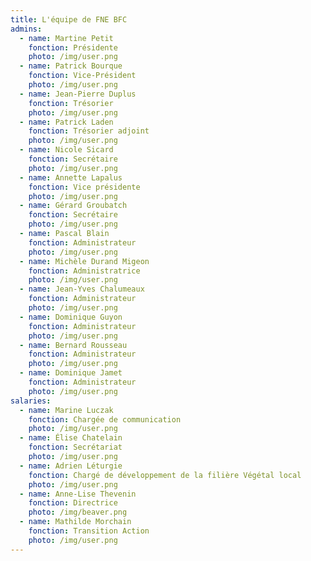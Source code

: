 ```yaml
---
title: L'équipe de FNE BFC
admins:
  - name: Martine Petit
    fonction: Présidente
    photo: /img/user.png
  - name: Patrick Bourque
    fonction: Vice-Président
    photo: /img/user.png
  - name: Jean-Pierre Duplus
    fonction: Trésorier
    photo: /img/user.png
  - name: Patrick Laden
    fonction: Trésorier adjoint
    photo: /img/user.png
  - name: Nicole Sicard
    fonction: Secrétaire
    photo: /img/user.png
  - name: Annette Lapalus
    fonction: Vice présidente
    photo: /img/user.png
  - name: Gérard Groubatch
    fonction: Secrétaire
    photo: /img/user.png
  - name: Pascal Blain
    fonction: Administrateur
    photo: /img/user.png
  - name: Michèle Durand Migeon
    fonction: Administratrice
    photo: /img/user.png
  - name: Jean-Yves Chalumeaux
    fonction: Administrateur
    photo: /img/user.png
  - name: Dominique Guyon
    fonction: Administrateur
    photo: /img/user.png
  - name: Bernard Rousseau
    fonction: Administrateur
    photo: /img/user.png
  - name: Dominique Jamet
    fonction: Administrateur
    photo: /img/user.png
salaries:
  - name: Marine Luczak
    fonction: Chargée de communication
    photo: /img/user.png
  - name: Élise Chatelain
    fonction: Secrétariat
    photo: /img/user.png
  - name: Adrien Léturgie
    fonction: Chargé de développement de la filière Végétal local
    photo: /img/user.png
  - name: Anne-Lise Thevenin
    fonction: Directrice
    photo: /img/beaver.png
  - name: Mathilde Morchain
    fonction: Transition Action
    photo: /img/user.png
---
```

